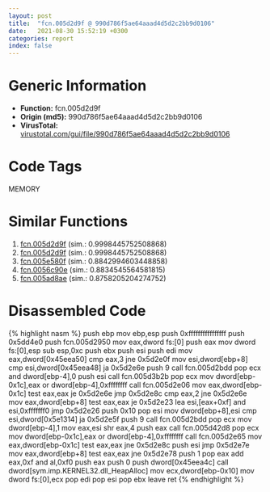 ```yaml
---
layout: post
title:  "fcn.005d2d9f @ 990d786f5ae64aaad4d5d2c2bb9d0106"
date:   2021-08-30 15:52:19 +0300
categories: report
index: false
---
```


# Generic Information
- **Function:** fcn.005d2d9f
- **Origin (md5):** 990d786f5ae64aaad4d5d2c2bb9d0106
- **VirusTotal:** [virustotal.com/gui/file/990d786f5ae64aaad4d5d2c2bb9d0106][virustotal_ref]

# Code Tags
<span class="tag" id="MEMORY">MEMORY</span>


# Similar Functions

1. [fcn.005d2d9f][similar_1_ref] (sim.: 0.9998445752508868)
2. [fcn.005d2d9f][similar_2_ref] (sim.: 0.9998445752508868)
3. [fcn.005e580f][similar_3_ref] (sim.: 0.8842994603448858)
4. [fcn.0056c90e][similar_4_ref] (sim.: 0.8834545564581815)
5. [fcn.005ad8ae][similar_5_ref] (sim.: 0.8758205204274752)


# Disassembled Code

{% highlight nasm %}
push ebp
mov ebp,esp
push 0xffffffffffffffff
push 0x5dd4e0
push fcn.005d2950
mov eax,dword fs:[0]
push eax
mov dword fs:[0],esp
sub esp,0xc
push ebx
push esi
push edi
mov eax,dword[0x45eea50]
cmp eax,3
jne 0x5d2e0f
mov esi,dword[ebp+8]
cmp esi,dword[0x45eea48]
ja 0x5d2e6e
push 9
call fcn.005d2bdd
pop ecx
and dword[ebp-4],0
push esi
call fcn.005d3b2b
pop ecx
mov dword[ebp-0x1c],eax
or dword[ebp-4],0xffffffff
call fcn.005d2e06
mov eax,dword[ebp-0x1c]
test eax,eax
je 0x5d2e6e
jmp 0x5d2e8c
cmp eax,2
jne 0x5d2e6e
mov eax,dword[ebp+8]
test eax,eax
je 0x5d2e23
lea esi,[eax+0xf]
and esi,0xfffffff0
jmp 0x5d2e26
push 0x10
pop esi
mov dword[ebp+8],esi
cmp esi,dword[0x5e1314]
ja 0x5d2e5f
push 9
call fcn.005d2bdd
pop ecx
mov dword[ebp-4],1
mov eax,esi
shr eax,4
push eax
call fcn.005d42d8
pop ecx
mov dword[ebp-0x1c],eax
or dword[ebp-4],0xffffffff
call fcn.005d2e65
mov eax,dword[ebp-0x1c]
test eax,eax
jne 0x5d2e8c
push esi
jmp 0x5d2e7e
mov eax,dword[ebp+8]
test eax,eax
jne 0x5d2e78
push 1
pop eax
add eax,0xf
and al,0xf0
push eax
push 0
push dword[0x45eea4c]
call dword[sym.imp.KERNEL32.dll_HeapAlloc]
mov ecx,dword[ebp-0x10]
mov dword fs:[0],ecx
pop edi
pop esi
pop ebx
leave 
ret 
{% endhighlight %}


[similar_1_ref]: /report/fcn.005d2d9f@4179b381a87b74dcd140154f9010ef86
[similar_2_ref]: /report/fcn.005d2d9f@36725a4ae161c6e8a09f5f34ebd6f2e0
[similar_3_ref]: /report/fcn.005e580f@8481303ca93a816ad088ab207da601a7
[similar_4_ref]: /report/fcn.0056c90e@411abc0a88b1072e29c624228aa4fa16
[similar_5_ref]: /report/fcn.005ad8ae@eb03a31db82a6f11507dce47c754d9ee
[virustotal_ref]: https://www.virustotal.com/gui/file/990d786f5ae64aaad4d5d2c2bb9d0106